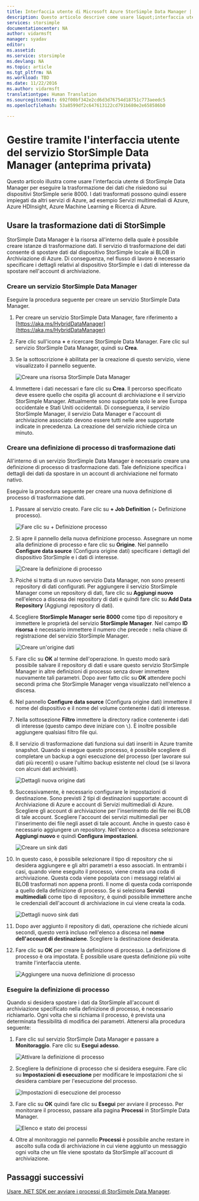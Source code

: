 ```yaml
---
title: Interfaccia utente di Microsoft Azure StorSimple Data Manager | Documentazione Microsoft
description: Questo articolo descrive come usare l&quot;interfaccia utente del servizio StorSimple Data Manager (anteprima privata)
services: storsimple
documentationcenter: NA
author: vidarmsft
manager: syadav
editor: 
ms.assetid: 
ms.service: storsimple
ms.devlang: NA
ms.topic: article
ms.tgt_pltfrm: NA
ms.workload: TBD
ms.date: 11/22/2016
ms.author: vidarmsft
translationtype: Human Translation
ms.sourcegitcommit: 692f00bf342e2cd6d3d76754d18751c773aeedc5
ms.openlocfilehash: 53a8599df2c647613122cd791b680e2e658586b0

---
```


# <a name="manage-using-the-storsimple-data-manager-service-ui-private-preview"></a>Gestire tramite l'interfaccia utente del servizio StorSimple Data Manager (anteprima privata)

Questo articolo illustra come usare l'interfaccia utente di StorSimple Data Manager per eseguire la trasformazione dei dati che risiedono sui dispositivi StorSimple serie 8000. I dati trasformati possono quindi essere impiegati da altri servizi di Azure, ad esempio Servizi multimediali di Azure, Azure HDInsight, Azure Machine Learning e Ricerca di Azure. 


## <a name="use-storsimple-data-transformation"></a>Usare la trasformazione dati di StorSimple

StorSimple Data Manager è la risorsa all'interno della quale è possibile creare istanze di trasformazione dati. Il servizio di trasformazione dei dati consente di spostare dati dal dispositivo StorSimple locale ai BLOB in Archiviazione di Azure. Di conseguenza, nel flusso di lavoro è necessario specificare i dettagli relativi al dispositivo StorSimple e i dati di interesse da spostare nell'account di archiviazione.

### <a name="create-a-storsimple-data-manager-service"></a>Creare un servizio StorSimple Data Manager

Eseguire la procedura seguente per creare un servizio StorSimple Data Manager.

1. Per creare un servizio StorSimple Data Manager, fare riferimento a [https://aka.ms/HybridDataManager](https://aka.ms/HybridDataManager)

2. Fare clic sull'icona **+** e ricercare StorSimple Data Manager. Fare clic sul servizio StorSimple Data Manager, quindi su **Crea**.

3. Se la sottoscrizione è abilitata per la creazione di questo servizio, viene visualizzato il pannello seguente.

    ![Creare una risorsa StorSimple Data Manager](./media/storsimple-data-manager-ui/create-new-data-manager-service.png)

4. Immettere i dati necessari e fare clic su **Crea**. Il percorso specificato deve essere quello che ospita gli account di archiviazione e il servizio StorSimple Manager. Attualmente sono supportate solo le aree Europa occidentale e Stati Uniti occidentali. Di conseguenza, il servizio StorSimple Manager, il servizio Data Manager e l'account di archiviazione associato devono essere tutti nelle aree supportate indicate in precedenza. La creazione del servizio richiede circa un minuto.

### <a name="create-a-data-transformation-job-definition"></a>Creare una definizione di processo di trasformazione dati

All'interno di un servizio StorSimple Data Manager è necessario creare una definizione di processo di trasformazione dati. Tale definizione specifica i dettagli dei dati da spostare in un account di archiviazione nel formato nativo. 

Eseguire la procedura seguente per creare una nuova definizione di processo di trasformazione dati.

1.  Passare al servizio creato. Fare clic su **+ Job Definition** (+ Definizione processo).

    ![Fare clic su + Definizione processo](./media/storsimple-data-manager-ui/click-add-job-definition.png)

2. Si apre il pannello della nuova definizione processo. Assegnare un nome alla definizione di processo e fare clic su **Origine**. Nel pannello **Configure data source** (Configura origine dati) specificare i dettagli del dispositivo StorSimple e i dati di interesse.

    ![Creare la definizione di processo](./media/storsimple-data-manager-ui//create-new-job-deifnition.png)

3. Poiché si tratta di un nuovo servizio Data Manager, non sono presenti repository di dati configurati. Per aggiungere il servizio StorSimple Manager come un repository di dati, fare clic su **Aggiungi nuovo** nell'elenco a discesa dei repository di dati e quindi fare clic su **Add Data Repository** (Aggiungi repository di dati).

4. Scegliere **StorSimple Manager serie 8000** come tipo di repository e immettere le proprietà del servizio **StorSimple Manager**. Nel campo **ID risorsa** è necessario immettere il numero che precede **:** nella chiave di registrazione del servizio StorSimple Manager.

    ![Creare un'origine dati](./media/storsimple-data-manager-ui/create-new-data-source.png)

5.  Fare clic su **OK** al termine dell'operazione. In questo modo sarà possibile salvare il repository di dati e usare questo servizio StorSimple Manager in altre definizioni di processo senza dover immettere nuovamente tali parametri. Dopo aver fatto clic su **OK** attendere pochi secondi prima che StorSimple Manager venga visualizzato nell'elenco a discesa.

6.  Nel pannello **Configure data source** (Configura origine dati) immettere il nome del dispositivo e il nome del volume contenente i dati di interesse.

7.  Nella sottosezione **Filtro** immettere la directory radice contenente i dati di interesse (questo campo deve iniziare con `\`). È inoltre possibile aggiungere qualsiasi filtro file qui.

8.  Il servizio di trasformazione dati funziona sui dati inseriti in Azure tramite snapshot. Quando si esegue questo processo, è possibile scegliere di completare un backup a ogni esecuzione del processo (per lavorare sui dati più recenti) o usare l'ultimo backup esistente nel cloud (se si lavora con alcuni dati archiviati).

    ![Dettagli nuova origine dati](./media/storsimple-data-manager-ui/new-data-source-details.png)

9. Successivamente, è necessario configurare le impostazioni di destinazione. Sono previsti 2 tipi di destinazioni supportate: account di Archiviazione di Azure e account di Servizi multimediali di Azure. Scegliere gli account di archiviazione per l'inserimento dei file nei BLOB di tale account. Scegliere l'account dei servizi multimediali per l'inserimento dei file negli asset di tale account. Anche in questo caso è necessario aggiungere un repository. Nell'elenco a discesa selezionare **Aggiungi nuovo** e quindi **Configura impostazioni**.

    ![Creare un sink dati](./media/storsimple-data-manager-ui/create-new-data-sink.png)

10. In questo caso, è possibile selezionare il tipo di repository che si desidera aggiungere e gli altri parametri a esso associati. In entrambi i casi, quando viene eseguito il processo, viene creata una coda di archiviazione. Questa coda viene popolata con i messaggi relativi ai BLOB trasformati non appena pronti. Il nome di questa coda corrisponde a quello della definizione di processo. Se si seleziona **Servizi multimediali** come tipo di repository, è quindi possibile immettere anche le credenziali dell'account di archiviazione in cui viene creata la coda.

    ![Dettagli nuovo sink dati](./media/storsimple-data-manager-ui/new-data-sink-details.png)

11. Dopo aver aggiunto il repository di dati, operazione che richiede alcuni secondi, questo verrà incluso nell'elenco a discesa nel **nome dell'account di destinazione**.  Scegliere la destinazione desiderata.

12. Fare clic su **OK** per creare la definizione di processo. La definizione di processo è ora impostata. È possibile usare questa definizione più volte tramite l'interfaccia utente.

    ![Aggiungere una nuova definizione di processo](./media/storsimple-data-manager-ui/add-new-job-definition.png)

### <a name="run-the-job-definition"></a>Eseguire la definizione di processo

Quando si desidera spostare i dati da StorSimple all'account di archiviazione specificato nella definizione di processo, è necessario richiamarlo. Ogni volta che si richiama il processo, è prevista una determinata flessibilità di modifica dei parametri. Attenersi alla procedura seguente:

1. Fare clic sul servizio StorSimple Data Manager e passare a **Monitoraggio**. Fare clic su **Esegui adesso**.

    ![Attivare la definizione di processo](./media/storsimple-data-manager-ui/run-now.png)

2. Scegliere la definizione di processo che si desidera eseguire. Fare clic su **Impostazioni di esecuzione** per modificare le impostazioni che si desidera cambiare per l'esecuzione del processo.

    ![Impostazioni di esecuzione del processo](./media/storsimple-data-manager-ui/run-settings.png)

3. Fare clic su **OK** quindi fare clic su **Esegui** per avviare il processo. Per monitorare il processo, passare alla pagina **Processi** in StorSimple Data Manager.

    ![Elenco e stato dei processi](./media/storsimple-data-manager-ui/jobs-list-and-status.png)

4. Oltre al monitoraggio nel pannello **Processi** è possibile anche restare in ascolto sulla coda di archiviazione in cui viene aggiunto un messaggio ogni volta che un file viene spostato da StorSimple all'account di archiviazione.


## <a name="next-steps"></a>Passaggi successivi

[Usare .NET SDK per avviare i processi di StorSimple Data Manager](storsimple-data-manager-dotnet-jobs.md).


<!--HONumber=Nov16_HO4-->


